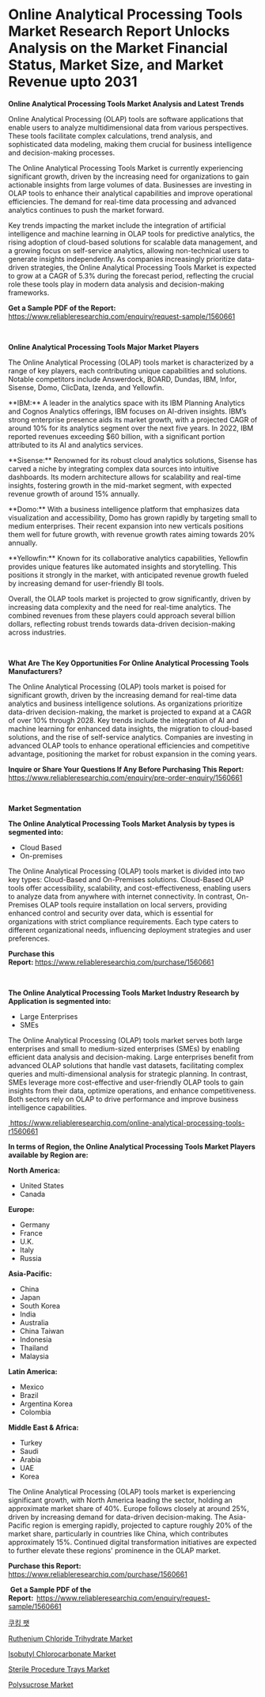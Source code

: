 <p><h1>Online Analytical Processing Tools Market Research Report Unlocks Analysis on the Market Financial Status, Market Size, and Market Revenue upto 2031</h1></p><p><strong>Online Analytical Processing Tools Market Analysis and Latest Trends</strong></p>
<p><p>Online Analytical Processing (OLAP) tools are software applications that enable users to analyze multidimensional data from various perspectives. These tools facilitate complex calculations, trend analysis, and sophisticated data modeling, making them crucial for business intelligence and decision-making processes.</p><p>The Online Analytical Processing Tools Market is currently experiencing significant growth, driven by the increasing need for organizations to gain actionable insights from large volumes of data. Businesses are investing in OLAP tools to enhance their analytical capabilities and improve operational efficiencies. The demand for real-time data processing and advanced analytics continues to push the market forward.</p><p>Key trends impacting the market include the integration of artificial intelligence and machine learning in OLAP tools for predictive analytics, the rising adoption of cloud-based solutions for scalable data management, and a growing focus on self-service analytics, allowing non-technical users to generate insights independently. As companies increasingly prioritize data-driven strategies, the Online Analytical Processing Tools Market is expected to grow at a CAGR of 5.3% during the forecast period, reflecting the crucial role these tools play in modern data analysis and decision-making frameworks.</p></p>
<p><strong>Get a Sample PDF of the Report:&nbsp;</strong> <a href="https://www.reliableresearchiq.com/enquiry/request-sample/1560661?utm_campaign=99&utm_medium=2&utm_source=Github&utm_content=ia&utm_term=08112024&utm_id=online-analytical-processing-tools">https://www.reliableresearchiq.com/enquiry/request-sample/1560661</a></p>
<p>&nbsp;</p>
<p><strong>Online Analytical Processing Tools Major Market Players</strong></p>
<p><p>The Online Analytical Processing (OLAP) tools market is characterized by a range of key players, each contributing unique capabilities and solutions. Notable competitors include Answerdock, BOARD, Dundas, IBM, Infor, Sisense, Domo, ClicData, Izenda, and Yellowfin.</p><p>**IBM:** A leader in the analytics space with its IBM Planning Analytics and Cognos Analytics offerings, IBM focuses on AI-driven insights. IBM’s strong enterprise presence aids its market growth, with a projected CAGR of around 10% for its analytics segment over the next five years. In 2022, IBM reported revenues exceeding $60 billion, with a significant portion attributed to its AI and analytics services.</p><p>**Sisense:** Renowned for its robust cloud analytics solutions, Sisense has carved a niche by integrating complex data sources into intuitive dashboards. Its modern architecture allows for scalability and real-time insights, fostering growth in the mid-market segment, with expected revenue growth of around 15% annually.</p><p>**Domo:** With a business intelligence platform that emphasizes data visualization and accessibility, Domo has grown rapidly by targeting small to medium enterprises. Their recent expansion into new verticals positions them well for future growth, with revenue growth rates aiming towards 20% annually.</p><p>**Yellowfin:** Known for its collaborative analytics capabilities, Yellowfin provides unique features like automated insights and storytelling. This positions it strongly in the market, with anticipated revenue growth fueled by increasing demand for user-friendly BI tools.</p><p>Overall, the OLAP tools market is projected to grow significantly, driven by increasing data complexity and the need for real-time analytics. The combined revenues from these players could approach several billion dollars, reflecting robust trends towards data-driven decision-making across industries.</p></p>
<p>&nbsp;</p>
<p><strong>What Are The Key Opportunities For Online Analytical Processing Tools Manufacturers?</strong></p>
<p><p>The Online Analytical Processing (OLAP) tools market is poised for significant growth, driven by the increasing demand for real-time data analytics and business intelligence solutions. As organizations prioritize data-driven decision-making, the market is projected to expand at a CAGR of over 10% through 2028. Key trends include the integration of AI and machine learning for enhanced data insights, the migration to cloud-based solutions, and the rise of self-service analytics. Companies are investing in advanced OLAP tools to enhance operational efficiencies and competitive advantage, positioning the market for robust expansion in the coming years.</p></p>
<p><strong>Inquire or Share Your Questions If Any Before Purchasing This Report:</strong> <a href="https://www.reliableresearchiq.com/enquiry/pre-order-enquiry/1560661?utm_campaign=99&utm_medium=2&utm_source=Github&utm_content=ia&utm_term=08112024&utm_id=online-analytical-processing-tools">https://www.reliableresearchiq.com/enquiry/pre-order-enquiry/1560661</a></p>
<p>&nbsp;</p>
<p><strong>Market Segmentation</strong></p>
<p><strong>The Online Analytical Processing Tools Market Analysis by types is segmented into:</strong></p>
<p><ul><li>Cloud Based</li><li>On-premises</li></ul></p>
<p><p>The Online Analytical Processing (OLAP) tools market is divided into two key types: Cloud-Based and On-Premises solutions. Cloud-Based OLAP tools offer accessibility, scalability, and cost-effectiveness, enabling users to analyze data from anywhere with internet connectivity. In contrast, On-Premises OLAP tools require installation on local servers, providing enhanced control and security over data, which is essential for organizations with strict compliance requirements. Each type caters to different organizational needs, influencing deployment strategies and user preferences.</p></p>
<p><strong>Purchase this Report:&nbsp;</strong><a href="https://www.reliableresearchiq.com/purchase/1560661?utm_campaign=99&utm_medium=2&utm_source=Github&utm_content=ia&utm_term=08112024&utm_id=online-analytical-processing-tools">https://www.reliableresearchiq.com/purchase/1560661</a></p>
<p>&nbsp;</p>
<p><strong>The Online Analytical Processing Tools Market Industry Research by Application is segmented into:</strong></p>
<p><ul><li>Large Enterprises</li><li>SMEs</li></ul></p>
<p><p>The Online Analytical Processing (OLAP) tools market serves both large enterprises and small to medium-sized enterprises (SMEs) by enabling efficient data analysis and decision-making. Large enterprises benefit from advanced OLAP solutions that handle vast datasets, facilitating complex queries and multi-dimensional analysis for strategic planning. In contrast, SMEs leverage more cost-effective and user-friendly OLAP tools to gain insights from their data, optimize operations, and enhance competitiveness. Both sectors rely on OLAP to drive performance and improve business intelligence capabilities.</p></p>
<p><a href="https://www.reliableresearchiq.com/online-analytical-processing-tools-r1560661?utm_campaign=99&utm_medium=2&utm_source=Github&utm_content=ia&utm_term=08112024&utm_id=online-analytical-processing-tools">&nbsp;https://www.reliableresearchiq.com/online-analytical-processing-tools-r1560661</a></p>
<p><strong>In terms of Region, the Online Analytical Processing Tools Market Players available by Region are:</strong></p>
<p>
    <p> <strong> North America: </strong>
        <ul>
            <li>United States</li>
            <li>Canada</li>
        </ul>
        </p> 
    <p> <strong> Europe: </strong>
        <ul>
            <li>Germany</li>
            <li>France</li>
            <li>U.K.</li>
            <li>Italy</li>
            <li>Russia</li>
        </ul>
        </p> 
    <p> <strong> Asia-Pacific: </strong>
        <ul>
            <li>China</li>
            <li>Japan</li>
            <li>South Korea</li>
            <li>India</li>
            <li>Australia</li>
            <li>China Taiwan</li>
            <li>Indonesia</li>
            <li>Thailand</li>
            <li>Malaysia</li>
        </ul>
        </p> 
    <p> <strong> Latin America: </strong>
        <ul>
            <li>Mexico</li>
            <li>Brazil</li>
            <li>Argentina Korea</li>
            <li>Colombia</li>
        </ul>
        </p> 
    <p> <strong> Middle East & Africa: </strong>
        <ul>
            <li>Turkey</li>
            <li>Saudi</li>
            <li>Arabia</li>
            <li>UAE</li>
            <li>Korea</li>
        </ul>
    </p>
    </p>
<p><p>The Online Analytical Processing (OLAP) tools market is experiencing significant growth, with North America leading the sector, holding an approximate market share of 40%. Europe follows closely at around 25%, driven by increasing demand for data-driven decision-making. The Asia-Pacific region is emerging rapidly, projected to capture roughly 20% of the market share, particularly in countries like China, which contributes approximately 15%. Continued digital transformation initiatives are expected to further elevate these regions' prominence in the OLAP market.</p></p>
<p><strong>Purchase this Report: </strong><a href="https://www.reliableresearchiq.com/purchase/1560661?utm_campaign=99&utm_medium=2&utm_source=Github&utm_content=ia&utm_term=08112024&utm_id=online-analytical-processing-tools">https://www.reliableresearchiq.com/purchase/1560661</a></p>
<p>&nbsp;<strong>Get a Sample PDF of the Report:&nbsp;&nbsp;</strong><a href="https://www.reliableresearchiq.com/enquiry/request-sample/1560661?utm_campaign=99&utm_medium=2&utm_source=Github&utm_content=ia&utm_term=08112024&utm_id=online-analytical-processing-tools">https://www.reliableresearchiq.com/enquiry/request-sample/1560661</a></p>
<p><strong></strong></p>
<p><p><a href="https://github.com/sougarounis/Market-Research-Report-List-6/blob/main/997427322770.md?utm_campaign=99&utm_medium=2&utm_source=Github&utm_content=ia&utm_term=08112024&utm_id=online-analytical-processing-tools">쿠킹 팻</a></p><p><a href="https://github.com/danyelltzmol/Market-Research-Report-List-1/blob/main/ruthenium-chloride-trihydrate-market.md?utm_campaign=99&utm_medium=2&utm_source=Github&utm_content=ia&utm_term=08112024&utm_id=online-analytical-processing-tools">Ruthenium Chloride Trihydrate Market</a></p><p><a href="https://github.com/anidillnagatat/Market-Research-Report-List-1/blob/main/isobutyl-chlorocarbonate-market.md?utm_campaign=99&utm_medium=2&utm_source=Github&utm_content=ia&utm_term=08112024&utm_id=online-analytical-processing-tools">Isobutyl Chlorocarbonate Market</a></p><p><a href="https://issuu.com/reportprime-2/docs/sterile-procedure-trays-market-size_9c28f7e3d64f12?utm_campaign=99&utm_medium=2&utm_source=Github&utm_content=ia&utm_term=08112024&utm_id=online-analytical-processing-tools">Sterile Procedure Trays Market</a></p><p><a href="https://github.com/shebaharrifx/Market-Research-Report-List-1/blob/main/polysucrose-market.md?utm_campaign=99&utm_medium=2&utm_source=Github&utm_content=ia&utm_term=08112024&utm_id=online-analytical-processing-tools">Polysucrose Market</a></p></p>